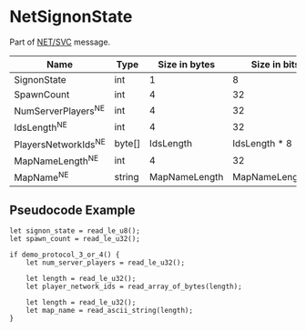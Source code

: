 # NetSignonState

Part of [NET/SVC](/classes/netsvc.md) message.

| Name | Type | Size in bytes | Size in bits | Value |
| --- | --- | --- | --- | --- |
| SignonState | int | 1 | 8 | - |
| SpawnCount | int | 4 | 32 | - |
| NumServerPlayers<sup title="New Engine">NE</sup> | int | 4 | 32 | - |
| IdsLength<sup title="New Engine">NE</sup> | int | 4 | 32 | - |
| PlayersNetworkIds<sup title="New Engine">NE</sup> | byte[] | IdsLength | IdsLength * 8 | - |
| MapNameLength<sup title="New Engine">NE</sup> | int | 4 | 32 | - |
| MapName<sup title="New Engine">NE</sup> | string | MapNameLength | MapNameLength*8 | - |

## Pseudocode Example

```rust,noplaypen
let signon_state = read_le_u8();
let spawn_count = read_le_u32();

if demo_protocol_3_or_4() {
    let num_server_players = read_le_u32();

    let length = read_le_u32();
    let player_network_ids = read_array_of_bytes(length);

    let length = read_le_u32();
    let map_name = read_ascii_string(length);
}
```
